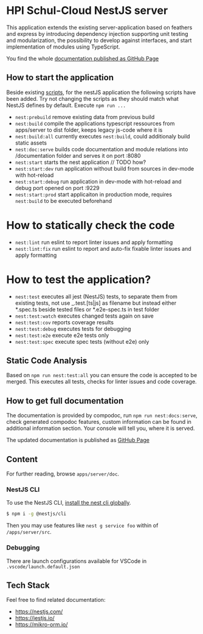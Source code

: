 # HPI Schul-Cloud NestJS server

This application extends the existing server-application based on feathers and express by introducing dependency injection supporting unit testing and modularization, the possibility to develop against interfaces, and start implementation of modules using TypeScript.

You find the whole [documentation published as GitHub Page](https://hpi-schul-cloud.github.io/schulcloud-server/additional-documentation/nestjs-application.html)

## How to start the application

Beside existing [scripts](/), for the nestJS application the following scripts have been added. Try not changing the scripts as they should match what NestJS defines by default. Execute `npm run ...`

- `nest:prebuild` remove existing data from previous build
- `nest:build` compile the applications typescript ressources from apps/server to dist folder, keeps legacy js-code where it is
- `nest:build:all` currently executes `nest:build`, could additionaly build static assets
- `nest:doc:serve` builds code documentation and module relations into /documentation folder and serves it on port :8080
- `nest:start` starts the nest application // TODO how?
- `nest:start:dev` run application without build from sources in dev-mode with hot-reload
- `nest:start:debug` run application in dev-mode with hot-reload and debug port opened on port :9229
- `nest:start:prod` start applicaiton in production mode, requires `nest:build` to be executed beforehand

# How to statically check the code

- `nest:lint` run eslint to report linter issues and apply formatting
- `nest:lint:fix` run eslint to report and auto-fix fixable linter issues and apply formatting 

# How to test the application?

- `nest:test` executes all jest  (NestJS) tests, to separate them from existing tests, not use _.test.[ts|js] as filename but instead either \*.spec.ts beside tested files or \*.e2e-spec.ts in test folder
- `nest:test:watch` executes changed tests again on save
- `nest:test:cov` reports coverage results
- `nest:test:debug` executes tests for debugging
- `nest:test:e2e` execute e2e tests only
- `nest:test:spec` execute spec tests (without e2e) only

## Static Code Analysis

Based on `npm run nest:test:all` you can ensure the code is accepted to be merged. This executes all tests, checks for linter issues and code coverage. 

## How to get full documentation

The documentation is provided by compodoc, run `npm run nest:docs:serve`, check generated compodoc features, custom information can be found in additional information section. Your console will tell you, where it is served.

The updated documentation is published as [GitHub Page](https://hpi-schul-cloud.github.io/schulcloud-server/additional-documentation/nestjs-application.html)

## Content

For further reading, browse `apps/server/doc`.

### NestJS CLI

To use the NestJS CLI, [install the nest cli globally](https://docs.nestjs.com/#installation).

```bash
$ npm i -g @nestjs/cli
```

Then you may use features like `nest g service foo` within of `/apps/server/src`.

### Debugging

There are launch configurations available for VSCode in `.vscode/launch.default.json`

## Tech Stack

Feel free to find related documentation:

- https://nestjs.com/
- https://jestjs.io/
- https://mikro-orm.io/
